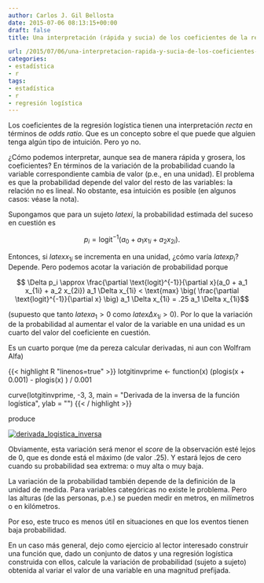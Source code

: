 ```yaml
---
author: Carlos J. Gil Bellosta
date: 2015-07-06 08:13:15+00:00
draft: false
title: Una interpretación (rápida y sucia) de los coeficientes de la regresión logística

url: /2015/07/06/una-interpretacion-rapida-y-sucia-de-los-coeficientes-de-la-regresion-logistica/
categories:
- estadística
- r
tags:
- estadística
- r
- regresión logística
---
```


Los coeficientes de la regresión logística tienen una interpretación _recta_ en términos de _odds ratio_. Que es un concepto sobre el que puede que alguien tenga algún tipo de intuición. Pero yo no.

¿Cómo podemos interpretar, aunque sea de manera rápida y grosera, los coeficientes? En términos de la variación de la probabilidad cuando la variable correspondiente cambia de valor (p.e., en una unidad). El problema es que la probabilidad depende del valor del resto de las variables: la relación no es lineal. No obstante, esa intuición es posible (en algunos casos: véase la nota).

Supongamos que para un sujeto $latex i$, la probabilidad estimada del suceso en cuestión es

$$ p_i = \text{logit}^{-1}(a_0 + a_1 x_{1i} + a_2 x_{2i}).$$

Entonces, si $latex x_{1i}$ se incrementa en una unidad, ¿cómo varía $latex p_i$? Depende. Pero podemos acotar la variación de probabilidad porque

$$ \Delta p_i \approx \frac{\partial \text{logit}^{-1}}{\partial x}(a_0 + a_1 x_{1i} + a_2 x_{2i}) a_1 \Delta x_{1i} < \text{max} \big( \frac{\partial \text{logit}^{-1}}{\partial x} \big) a_1 \Delta x_{1i} = .25 a_1 \Delta x_{1i}$$

(supuesto que tanto $latex a_1 > 0$ como $latex \Delta x_{1i} > 0$). Por lo que la variación de la probabilidad al aumentar el valor de la variable en una unidad es un cuarto del valor del coeficiente en cuestión.

Es un cuarto porque (me da pereza calcular derivadas, ni aun con Wolfram Alfa)

{{< highlight R "linenos=true" >}}
lotgitinvprime <- function(x)
  (plogis(x + 0.001) - plogis(x) ) / 0.001

curve(lotgitinvprime, -3, 3,
      main = "Derivada de la inversa de la función logística",
      ylab = "")
{{< / highlight >}}

produce

[![derivada_logistica_inversa](/wp-uploads/2015/07/derivada_logistica_inversa.png#center)
](/wp-uploads/2015/07/derivada_logistica_inversa.png#center)

Obviamente, esta variación será menor el _score_ de la observación esté lejos de 0, que es donde está el máximo (de valor .25). Y estará lejos de cero cuando su probabilidad sea extrema: o muy alta o muy baja.

La variación de la probabilidad también depende de la definición de la unidad de medida. Para variables categóricas no existe le problema. Pero las alturas (de las personas, p.e.) se pueden medir en metros, en milímetros o en kilómetros.

Por eso, este truco es menos útil en situaciones en que los eventos tienen baja probabilidad.

En un caso más general, dejo como ejercicio al lector interesado construir una función que, dado un conjunto de datos y una regresión logística construida con ellos, calcule la variación de probabilidad (sujeto a sujeto) obtenida al variar el valor de una variable en una magnitud prefijada.
